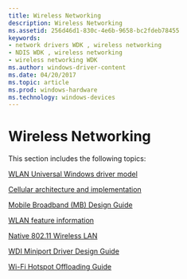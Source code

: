 ```yaml
---
title: Wireless Networking
description: Wireless Networking
ms.assetid: 256d46d1-830c-4e6b-9658-bc2fdeb78455
keywords:
- network drivers WDK , wireless networking
- NDIS WDK , wireless networking
- wireless networking WDK
ms.author: windows-driver-content
ms.date: 04/20/2017
ms.topic: article
ms.prod: windows-hardware
ms.technology: windows-devices
---
```


# Wireless Networking


This section includes the following topics:

[WLAN Universal Windows driver model](wifi-universal-driver-model.md)

[Cellular architecture and implementation](cellular-architecture-and-driver-model.md)

[Mobile Broadband (MB) Design Guide](mobile-broadband--mb--design-guide.md)

[WLAN feature information](wlan-feature-information.md)

[Native 802.11 Wireless LAN](native-802-11-wireless-lan4.md)

[WDI Miniport Driver Design Guide](wdi-miniport-driver-design-guide.md)

[Wi-Fi Hotspot Offloading Guide](wi-fi-hotspot-offloading-guide.md)

 

 





